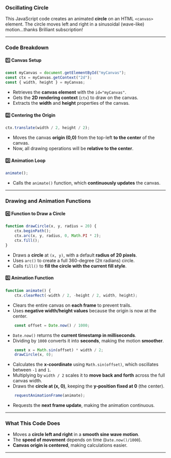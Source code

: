 ### **Oscillating Circle**
This JavaScript code creates an animated **circle** on an HTML `<canvas>` element. The circle moves left and right in a sinusoidal (wave-like) motion...thanks Brilliant subscription!

---

### **Code Breakdown**
#### 1️⃣ **Canvas Setup**
```js
const myCanvas = document.getElementById("myCanvas");
const ctx = myCanvas.getContext("2d");
const { width, height } = myCanvas;
```
- Retrieves the **canvas element** with the `id="myCanvas"`.
- Gets the **2D rendering context** (`ctx`) to draw on the canvas.
- Extracts the **width** and **height** properties of the canvas.

#### 2️⃣ **Centering the Origin**
```js
ctx.translate(width / 2, height / 2);
```
- Moves the canvas **origin (0,0)** from the top-left **to the center** of the canvas.
- Now, all drawing operations will be **relative to the center**.

#### 3️⃣ **Animation Loop**
```js
animate();
```
- Calls the `animate()` function, which **continuously updates** the canvas.

---

### **Drawing and Animation Functions**
#### 4️⃣ **Function to Draw a Circle**
```js
function drawCircle(x, y, radius = 20) {
    ctx.beginPath();
    ctx.arc(x, y, radius, 0, Math.PI * 2);
    ctx.fill();
}
```
- Draws a **circle** at `(x, y)`, with a default **radius of 20 pixels**.
- Uses `arc()` to create a full 360-degree (2π radians) circle.
- Calls `fill()` to **fill the circle with the current fill style**.

#### 5️⃣ **Animation Function**
```js
function animate() {
    ctx.clearRect(-width / 2, -height / 2, width, height);
```
- Clears the entire canvas on **each frame** to prevent trails.
- Uses **negative width/height values** because the origin is now at the center.

```js
    const offset = Date.now() / 1000;
```
- `Date.now()` returns the **current timestamp in milliseconds**.
- Dividing by `1000` converts it into **seconds**, making the motion **smoother**.

```js
    const x = Math.sin(offset) * width / 2;
    drawCircle(x, 0);
```
- Calculates the **x-coordinate** using `Math.sin(offset)`, which oscillates between `-1` and `1`.
- Multiplying by `width / 2` scales it to **move back and forth** across the full canvas width.
- Draws the **circle at (x, 0)**, keeping the **y-position fixed at 0** (the center).

```js
    requestAnimationFrame(animate);
```
- Requests the **next frame update**, making the animation continuous.

---

### **What This Code Does**
- Moves a **circle left and right** in a **smooth sine wave motion**.
- The **speed of movement** depends on time (`Date.now()/1000`).
- **Canvas origin is centered**, making calculations easier.

---
